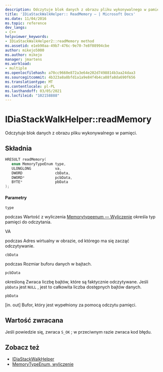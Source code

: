 ```yaml
---
description: Odczytuje blok danych z obrazu pliku wykonywalnego w pamięci.
title: 'IDiaStackWalkHelper:: ReadMemory — | Microsoft Docs'
ms.date: 11/04/2016
ms.topic: reference
dev_langs:
- C++
helpviewer_keywords:
- IDiaStackWalkHelper2::readMemory method
ms.assetid: e1eb90aa-49b7-476c-9e70-7e8f08994cbe
author: mikejo5000
ms.author: mikejo
manager: jmartens
ms.workload:
- multiple
ms.openlocfilehash: a70cc9660e872a3e64e202d7498814b3aa24daa3
ms.sourcegitcommit: 4b323a8a8bfd1a1a9e84f4b4ca88fa8da690f656
ms.translationtype: MT
ms.contentlocale: pl-PL
ms.lasthandoff: 03/05/2021
ms.locfileid: "102158888"
---
```

# <a name="idiastackwalkhelperreadmemory"></a>IDiaStackWalkHelper::readMemory
Odczytuje blok danych z obrazu pliku wykonywalnego w pamięci.

## <a name="syntax"></a>Składnia

```C++
HRESULT readMemory( 
   enum MemoryTypeEnum type,
   ULONGLONG           va,
   DWORD               cbData,
   DWORD*              pcbData,
   BYTE*               pbData
);
```

#### <a name="parameters"></a>Parametry
 `type`

podczas Wartość z wyliczenia [Memorytypeenum — Wyliczenie](../../debugger/debug-interface-access/memorytypeenum.md) określa typ pamięci do odczytania.

 VA

podczas Adres wirtualny w obrazie, od którego ma się zacząć odczytywanie.

 `cbData`

podczas Rozmiar buforu danych w bajtach.

 `pcbData`

określoną Zwraca liczbę bajtów, które są faktycznie odczytywane. Jeśli `pbData` jest `NULL` , jest to całkowita liczba dostępnych bajtów danych.

 `pbData`

[in. out] Bufor, który jest wypełniony za pomocą odczytu pamięci.

## <a name="return-value"></a>Wartość zwracana
 Jeśli powiedzie się, zwraca `S_OK` ; w przeciwnym razie zwraca kod błędu.

## <a name="see-also"></a>Zobacz też
- [IDiaStackWalkHelper](../../debugger/debug-interface-access/idiastackwalkhelper.md)
- [MemoryTypeEnum, wyliczenie](../../debugger/debug-interface-access/memorytypeenum.md)
